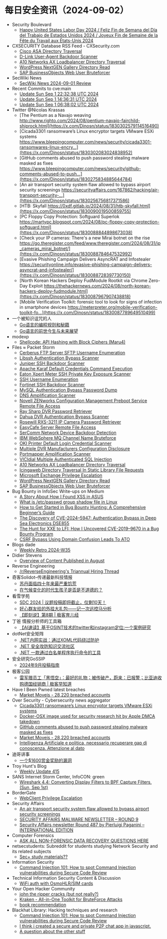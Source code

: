 # 每日安全资讯（2024-09-02）

- Security Boulevard
  - [Happy United States Labor Day 2024 / Feliz Fin de Semana del Día del Trabajo de Estados Unidos 2024 / Joyeux Fin de Semaine de la Fête du Travail aux États-Unis 2024](https://securityboulevard.com/2024/09/happy-united-states-labor-day-2024-feliz-fin-de-semana-del-dia-del-trabajo-de-estados-unidos-2024-joyeux-fin-de-semaine-de-la-fete-du-travail-aux-etats-unis-2024/)
- CXSECURITY Database RSS Feed - CXSecurity.com
  - [Cisco ASA Directory Traversal](https://cxsecurity.com/issue/WLB-2024090005)
  - [D-Link User-Agent Backdoor Scanner](https://cxsecurity.com/issue/WLB-2024090004)
  - [A10 Networks AX Loadbalancer Directory Traversal](https://cxsecurity.com/issue/WLB-2024090003)
  - [WordPress NextGEN Gallery Directory Read](https://cxsecurity.com/issue/WLB-2024090002)
  - [SAP BusinessObjects Web User Bruteforcer](https://cxsecurity.com/issue/WLB-2024090001)
- SecWiki News
  - [SecWiki News 2024-09-01 Review](http://www.sec-wiki.com/?2024-09-01)
- Recent Commits to cve:main
  - [Update Sun Sep  1 22:32:38 UTC 2024](https://github.com/trickest/cve/commit/0180d893cfb6b9119ce88a3f7305430f10d760e4)
  - [Update Sun Sep  1 14:36:31 UTC 2024](https://github.com/trickest/cve/commit/72843ddf9267edf565231cabae7630ebce982f4e)
  - [Update Sun Sep  1 06:38:02 UTC 2024](https://github.com/trickest/cve/commit/6449f14f70704116dec87bafe81aebdfac89cc53)
- Twitter @Nicolas Krassas
  - [The Pentium as a Navajo weaving http://www.righto.com/2024/08/pentium-navajo-fairchild-shiprock.html](https://x.com/Dinosn/status/1830302579114516490)
  - [Cicada3301 ransomware’s Linux encryptor targets VMware ESXi systems https://www.bleepingcomputer.com/news/security/cicada3301-ransomwares-linux-encry...](https://x.com/Dinosn/status/1830302083024838952)
  - [GitHub comments abused to push password stealing malware masked as fixes https://www.bleepingcomputer.com/news/security/github-comments-abused-to-push...](https://x.com/Dinosn/status/1830275834885644784)
  - [An air transport security system flaw allowed to bypass airport security screenings https://securityaffairs.com/167862/hacking/air-transport-security-...](https://x.com/Dinosn/status/1830256756817371586)
  - [HTB: Skyfall https://0xdf.gitlab.io/2024/08/31/htb-skyfall.html](https://x.com/Dinosn/status/1830090019500859755)
  - [PC Floppy Copy Protection: Softguard Superlok https://martypc.blogspot.com/2024/08/pc-floppy-copy-protection-softguard.html](https://x.com/Dinosn/status/1830088844898673038)
  - [Check your IP cameras: There's a new Mirai botnet on the rise https://go.theregister.com/feed/www.theregister.com/2024/08/31/ip_cameras_mirai_botnet/](https://x.com/Dinosn/status/1830088784647532992)
  - [Evasive Phishing Campaign Delivers AsyncRAT and Infostealer https://securityonline.info/evasive-phishing-campaign-delivers-asyncrat-and-infostealer/](https://x.com/Dinosn/status/1830088728397730150)
  - [North Korean Hackers Deploy FudModule Rootkit via Chrome Zero-Day Exploit https://thehackernews.com/2024/08/north-korean-hackers-deploy-fudmodule.html](https://x.com/Dinosn/status/1830087967907438818)
  - [Mobile Verification Toolkit: forensic tool to look for signs of infection in smartphone devices https://meterpreter.org/mobile-verification-toolkit-fo...](https://x.com/Dinosn/status/1830087789649510499)
- 一个被知识诅咒的人
  - [Go语言的编程规则和秘籍](https://blog.csdn.net/nokiaguy/article/details/141788814)
  - [Go语言的前世今生与未来展望](https://blog.csdn.net/nokiaguy/article/details/141788679)
- modexp
  - [Shellcode: API Hashing with Block Ciphers (Maru4)](https://modexp.wordpress.com/2024/09/01/shellcode-api-hashing-with-block-ciphers-maru4/)
- Files ≈ Packet Storm
  - [Cerberus FTP Server SFTP Username Enumeration](https://packetstormsecurity.com/files/181228/cerberus_sftp_enumusers.rb.txt)
  - [Libssh Authentication Bypass Scanner](https://packetstormsecurity.com/files/181227/libssh_auth_bypass.rb.txt)
  - [Juniper SSH Backdoor Scanner](https://packetstormsecurity.com/files/181226/juniper_backdoor.rb.txt)
  - [Apache Karaf Default Credentials Command Execution](https://packetstormsecurity.com/files/181225/apache_karaf_command_execution.rb.txt)
  - [Eaton Xpert Meter SSH Private Key Exposure Scanner](https://packetstormsecurity.com/files/181224/eaton_xpert_backdoor.rb.txt)
  - [SSH Username Enumeration](https://packetstormsecurity.com/files/181223/ssh_enumusers.rb.txt)
  - [Fortinet SSH Backdoor Scanner](https://packetstormsecurity.com/files/181222/fortinet_backdoor.rb.txt)
  - [MySQL Authentication Bypass Password Dump](https://packetstormsecurity.com/files/181221/mysql_authbypass_hashdump.rb.txt)
  - [DNS Amplification Scanner](https://packetstormsecurity.com/files/181220/dns_amp.rb.txt)
  - [Novell ZENworks Configuration Management Preboot Service Remote File Access](https://packetstormsecurity.com/files/181219/zenworks_preboot_fileaccess.rb.txt)
  - [Ray Sharp DVR Password Retriever](https://packetstormsecurity.com/files/181218/raysharp_dvr_passwords.rb.txt)
  - [Dahua DVR Authentication Bypass Scanner](https://packetstormsecurity.com/files/181217/dahua_dvr_auth_bypass.rb.txt)
  - [Rosewill RXS-3211 IP Camera Password Retriever](https://packetstormsecurity.com/files/181216/rosewill_rxs3211_passwords.rb.txt)
  - [EasyCafe Server Remote File Access](https://packetstormsecurity.com/files/181215/easycafe_server_fileaccess.rb.txt)
  - [SerComm Network Device Backdoor Detection](https://packetstormsecurity.com/files/181214/sercomm_backdoor_scanner.rb.txt)
  - [IBM WebSphere MQ Channel Name Bruteforce](https://packetstormsecurity.com/files/181213/ibm_mq_channel_brute.rb.txt)
  - [OKI Printer Default Login Credential Scanner](https://packetstormsecurity.com/files/181212/oki_scanner.rb.txt)
  - [Multiple DVR Manufacturers Configuration Disclosure](https://packetstormsecurity.com/files/181211/dvr_config_disclosure.rb.txt)
  - [Portmapper Amplification Scanner](https://packetstormsecurity.com/files/181210/portmap_amp.rb.txt)
  - [VICIdial Multiple Authenticated SQL Injection](https://packetstormsecurity.com/files/181209/vicidial_multiple_sqli.rb.txt)
  - [A10 Networks AX Loadbalancer Directory Traversal](https://packetstormsecurity.com/files/181208/a10networks_ax_directory_traversal.rb.txt)
  - [Icingaweb Directory Traversal In Static Library File Requests](https://packetstormsecurity.com/files/181207/icinga_static_library_file_directory_traversal.rb.txt)
  - [Microsoft Exchange Privilege Escalation](https://packetstormsecurity.com/files/181206/exchange_web_server_pushsubscription.rb.txt)
  - [WordPress NextGEN Gallery Directory Read](https://packetstormsecurity.com/files/181205/wp_nextgen_galley_file_read.rb.txt)
  - [SAP BusinessObjects Web User Bruteforcer](https://packetstormsecurity.com/files/181204/sap_businessobjects_user_brute_web.rb.txt)
- Bug Bounty in InfoSec Write-ups on Medium
  - [A Story About How I Found XSS in ASUS](https://infosecwriteups.com/a-story-about-how-i-found-xss-in-asus-cb233ce3bb9c?source=rss----7b722bfd1b8d--bug_bounty)
  - [What is /etc/passwd group shadow file in Linux](https://infosecwriteups.com/what-is-etc-passwd-group-shadow-file-in-linux-bd7b28f353f3?source=rss----7b722bfd1b8d--bug_bounty)
  - [How to Get Started in Bug Bounty Hunting: A Comprehensive Beginner’s Guide](https://infosecwriteups.com/how-to-get-started-in-bug-bounty-hunting-a-comprehensive-beginners-guide-4cdaf3dcd910?source=rss----7b722bfd1b8d--bug_bounty)
  - [The Discovery of CVE-2024–5947: Authentication Bypass in Deep Sea Electronics DSE855](https://infosecwriteups.com/the-discovery-of-cve-2024-5947-authentication-bypass-in-deep-sea-electronics-dse855-5fa2e89cbdfb?source=rss----7b722bfd1b8d--bug_bounty)
  - [The Hunt for XXE to LFI: How I Uncovered CVE-2019–9670 in a Bug Bounty Program](https://infosecwriteups.com/the-hunt-for-xxe-to-lfi-how-i-uncovered-cve-2019-9670-in-a-bug-bounty-program-5668e4afa806?source=rss----7b722bfd1b8d--bug_bounty)
  - [CSRF Bypass Using Domain Confusion Leads To ATO](https://infosecwriteups.com/csrf-bypass-using-domain-confusion-leads-to-ato-ac682dd17722?source=rss----7b722bfd1b8d--bug_bounty)
- Blogs  dade
  - [Weekly Retro 2024-W35](https://0xda.de/blog/2024/09/weekly-retro-2024-w35/)
- Didier Stevens
  - [Overview of Content Published in August](https://blog.didierstevens.com/2024/09/01/overview-of-content-published-in-august-9/)
- Reverse Engineering
  - [/r/ReverseEngineering's Triannual Hiring Thread](https://www.reddit.com/r/ReverseEngineering/comments/1f68fiq/rreverseengineerings_triannual_hiring_thread/)
- 奇客Solidot–传递最新科技情报
  - [苏丹面临四十年来最严重饥荒](https://www.solidot.org/story?sid=79131)
  - [在气候变化的时代生孩子是否是不道德的？](https://www.solidot.org/story?sid=79130)
- 看雪学苑
  - [SDC 2024 | 议题投稿即将截止，仅剩10天！](https://mp.weixin.qq.com/s?__biz=MjM5NTc2MDYxMw==&mid=2458571424&idx=1&sn=32ce3768dab1a75df84ac087fc5ff66c&chksm=b18de22a86fa6b3cfb34e25a6ae2db0ae90cf6e8ed69536c9408258f3929af6d7ad035343677&scene=58&subscene=0#rd)
  - [好心群友给的外挂大礼包——记一次远控马分析](https://mp.weixin.qq.com/s?__biz=MjM5NTc2MDYxMw==&mid=2458571424&idx=2&sn=ac1b7a92e6b7a5d8d8c086f17a8ba98c&chksm=b18de22a86fa6b3cb64604bfca09dfc21023949b325aaf9c455824d42bd2234c401e9e0f6a97&scene=58&subscene=0#rd)
  - [【即刻说】第8期 | 极客育儿经](https://mp.weixin.qq.com/s?__biz=MjM5NTc2MDYxMw==&mid=2458571424&idx=3&sn=4c754b3732fd343292bfbb7cd77cc9a8&chksm=b18de22a86fa6b3c7a951950ea18e96fb8ac7721d128154accd6ba47b04fd8f31f05b6cccfb4&scene=58&subscene=0#rd)
- 丁爸 情报分析师的工具箱
  - [【AI速读】基于OSINT技术的twitter和instagram定位:一个案例研究](https://mp.weixin.qq.com/s?__biz=MzI2MTE0NTE3Mw==&mid=2651145943&idx=1&sn=76ce6a773e8fa5c09166504cd7244fe9&chksm=f1af31edc6d8b8fb1dd2aa6209e29f52dacca8a3f999a1645b04d2e1027be5a2e47e6ea02cdb&scene=58&subscene=0#rd)
- dotNet安全矩阵
  - [.NET内网实战：通过XOML代码绕过防护](https://mp.weixin.qq.com/s?__biz=MzUyOTc3NTQ5MA==&mid=2247494938&idx=1&sn=8f0ace1c49334739ae78a6423d85b6b0&chksm=fa5943f7cd2ecae1b10dd81031060cda83a9198f4489d84c0a6d0098dcde26b6b9b677494eeb&scene=58&subscene=0#rd)
  - [.NET 安全攻防知识交流社区](https://mp.weixin.qq.com/s?__biz=MzUyOTc3NTQ5MA==&mid=2247494938&idx=2&sn=4a7e792ef90b90b4fa9b350bf61ec90c&chksm=fa5943f7cd2ecae194f51a8ac8cc9614304935e83e19ad5731fcac06c3e39ff9965f4111e383&scene=58&subscene=0#rd)
  - [.NET 一款通过白名单程序执行命令的工具](https://mp.weixin.qq.com/s?__biz=MzUyOTc3NTQ5MA==&mid=2247494938&idx=3&sn=afdb6a2afd012b75f3bf3f2aea1c545b&chksm=fa5943f7cd2ecae1c31331d32dfed3ac18541175cbb8ede81508b7cb9408558cd47f058c9481&scene=58&subscene=0#rd)
- 安全研究GoSSIP
  - [2024年9月投稿指南](https://mp.weixin.qq.com/s?__biz=Mzg5ODUxMzg0Ng==&mid=2247498794&idx=1&sn=69ec2476ec5183117396de1a469c14fc&chksm=c063d2f3f7145be5021c07dbdfbb2e2cadd87ba5ff5212604c029f95b9da2e52a48f7b8917a4&scene=58&subscene=0#rd)
- 极客公园
  - [雷军赠员工「黑悟空」：最好的礼物；被传破产，蔚来：已报警；比亚迪收购德国经销商 | 极客早知道](https://mp.weixin.qq.com/s?__biz=MTMwNDMwODQ0MQ==&mid=2653053324&idx=1&sn=3e101b9526356276779c1c6afff84c76&chksm=7e571c3a4920952cce70d3f24d974829be92b11fb95dc11fe0499a0b9222506b4f1e0bd6ed81&scene=58&subscene=0#rd)
- Have I Been Pwned latest breaches
  - [Market Moveis - 28,220 breached accounts](https://haveibeenpwned.com/PwnedWebsites#MarketMoveis)
- Over Security - Cybersecurity news aggregator
  - [Cicada3301 ransomware’s Linux encryptor targets VMware ESXi systems](https://www.bleepingcomputer.com/news/security/cicada3301-ransomwares-linux-encryptor-targets-vmware-esxi-systems/)
  - [Docker-OSX image used for security research hit by Apple DMCA takedown](https://www.bleepingcomputer.com/news/security/docker-osx-image-used-for-security-research-hit-by-apple-dmca-takedown/)
  - [GitHub comments abused to push password stealing malware masked as fixes](https://www.bleepingcomputer.com/news/security/github-comments-abused-to-push-password-stealing-malware-masked-as-fixes/)
  - [Market Moveis - 28,220 breached accounts](https://haveibeenpwned.com/PwnedWebsites#MarketMoveis)
  - [Intelligenza Artificiale e politica, necessario recuperare gap di conoscenza. Attenzione al dato](https://www.insicurezzadigitale.com/intelligenza-artificiale-e-politica-necessario-recuperare-gap-di-conoscenza-attenzione-al-dato/)
- 迪哥讲事
  - [一个$1600赏金奖励的漏洞](https://mp.weixin.qq.com/s?__biz=MzIzMTIzNTM0MA==&mid=2247495675&idx=1&sn=b2f83dec52050274e8eafc46f30c606d&chksm=e8a5e598dfd26c8ef4bed0dc19c6c4a9838a819f166679ac03fa5b0e4c0c6efc888116dde0ac&scene=58&subscene=0#rd)
- Troy Hunt's Blog
  - [Weekly Update 415](https://www.troyhunt.com/weekly-update-415/)
- SANS Internet Storm Center, InfoCON: green
  - [Wireshark 4.4: Converting Display Filters to BPF Capture Filters, (Sun, Sep 1st)](https://isc.sans.edu/diary/rss/31224)
- BorderGate
  - [WebClient Privilege Escalation](https://www.bordergate.co.uk/webclient-privilege-escalation/)
- Security Affairs
  - [An air transport security system flaw allowed to bypass airport security screenings](https://securityaffairs.com/167862/hacking/air-transport-security-systems-critical-flaw.html)
  - [SECURITY AFFAIRS MALWARE NEWSLETTER – ROUND 9](https://securityaffairs.com/167872/malware/security-affairs-malware-newsletter-round-9.html)
  - [Security Affairs newsletter Round 487 by Pierluigi Paganini – INTERNATIONAL EDITION](https://securityaffairs.com/167865/breaking-news/security-affairs-newsletter-round-487-by-pierluigi-paganini-international-edition.html)
- Computer Forensics
  - [ASK ALL NON-FORENSIC DATA RECOVERY QUESTIONS HERE](https://www.reddit.com/r/computerforensics/comments/1f6hf4k/ask_all_nonforensic_data_recovery_questions_here/)
- netsecstudents: Subreddit for students studying Network Security and its related subjects
  - [Sec+ study materials??](https://www.reddit.com/r/netsecstudents/comments/1f69hvh/sec_study_materials/)
- Information Security
  - [Command Injection 101: How to spot Command Injection vulnerabilities during Secure Code Review](https://www.reddit.com/r/Information_Security/comments/1f6c2u0/command_injection_101_how_to_spot_command/)
- Technical Information Security Content & Discussion
  - [WiFi auth with OsmoHLR/SIM cards](https://www.reddit.com/r/netsec/comments/1f6k3v5/wifi_auth_with_osmohlrsim_cards/)
- Your Open Hacker Community
  - [john the ripper cracks (but not really?)](https://www.reddit.com/r/HowToHack/comments/1f6ry1x/john_the_ripper_cracks_but_not_really/)
  - [Kraken - All-in-One Toolkit for BruteForce Attacks](https://www.reddit.com/r/HowToHack/comments/1f6krdi/kraken_allinone_toolkit_for_bruteforce_attacks/)
  - [book recommendation](https://www.reddit.com/r/HowToHack/comments/1f6a50f/book_recommendation/)
- Blackhat Library: Hacking techniques and research
  - [Command Injection 101: How to spot Command Injection vulnerabilities during Secure Code Review](https://www.reddit.com/r/blackhat/comments/1f6bzw4/command_injection_101_how_to_spot_command/)
  - [I think i created a secure and private P2P chat app in javascript.](https://www.reddit.com/r/blackhat/comments/1f6bzfx/i_think_i_created_a_secure_and_private_p2p_chat/)
  - [A question about the other stuff](https://www.reddit.com/r/blackhat/comments/1f62del/a_question_about_the_other_stuff/)
